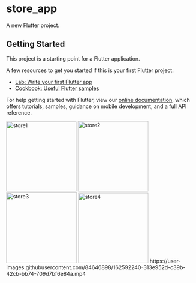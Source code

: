 # store_app

A new Flutter project.

## Getting Started

This project is a starting point for a Flutter application.

A few resources to get you started if this is your first Flutter project:

- [Lab: Write your first Flutter app](https://flutter.dev/docs/get-started/codelab)
- [Cookbook: Useful Flutter samples](https://flutter.dev/docs/cookbook)

For help getting started with Flutter, view our
[online documentation](https://flutter.dev/docs), which offers tutorials,
samples, guidance on mobile development, and a full API reference.

<img width="187" alt="store1" src="https://user-images.githubusercontent.com/84646898/161598708-e9273d61-ec61-40a1-8611-979042d8e32e.png">
<img width="188" alt="store2" src="https://user-images.githubusercontent.com/84646898/161598828-cd06a7d9-c89f-4bb2-b7fc-6c7c9d874e06.png">
<img width="188" alt="store3" src="https://user-images.githubusercontent.com/84646898/161598890-08da56bd-f84d-4f7d-a007-ee3bf556fbc9.png">
<img width="187" alt="store4" src="https://user-images.githubusercontent.com/84646898/161598975-fc1dbe23-c2d8-46f6-84c2-4033b0705ec6.png">
https://user-images.githubusercontent.com/84646898/162592240-313e952d-c39b-42cb-bb74-709d7bf6e84a.mp4
